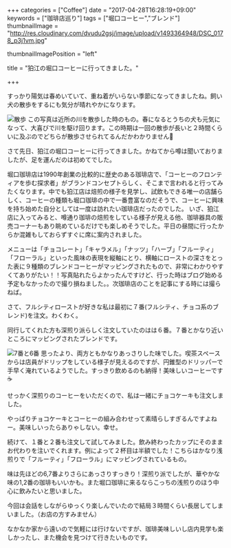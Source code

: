+++
categories = ["Coffee"]
date = "2017-04-28T16:28:19+09:00"
keywords = ["珈琲店巡り"]
tags = ["堀口コーヒー","ブレンド"]
thumbnailImage = "http://res.cloudinary.com/dvudu2gsj/image/upload/v1493364948/DSC_0178_p3j1vm.jpg"

thumbnailImagePosition = "left"

title = "狛江の堀口コーヒーに行ってきました。"

+++

すっかり陽気は春めいていて、重ね着がいらない季節になってきましたね。飼い犬の散歩をするにも気分が晴れやかになります。
<!--more-->
![散歩](http://res.cloudinary.com/dvudu2gsj/image/upload/c_scale,w_558/v1493368272/DSC_0126_qboa2p.jpg)
この写真は近所の川を散歩した時のもの。春になるとうちの犬も元気になって、大喜びで川を駆け回ります。この時期は一回の散歩が長いと２時間くらいに及ぶのでどちらが散歩させられてるんだかわかりません🐶

さて先日、狛江の堀口コーヒーに行ってきました。かねてから噂は聞いておりましたが、足を運んだのは初めてでした。

堀口珈琲店は1990年創業の比較的に歴史のある珈琲店で、「コーヒーのフロンティアを歩む探求者」がブランドコンセプトらしく、そこまで言われると行ってみたくなります。中でも狛江店は焙煎の様子を見学し、試飲もできる唯一の店舗らしく、コーヒーの種類も堀口珈琲の中で一番豊富なのだそうで、コーヒーに興味を持ち始めた自分としては一度は訪れたい珈琲店だったのでした。
いざ、狛江店に入ってみると、噂通り珈琲の焙煎をしている様子が見える他、珈琲器具の販売コーナーもあり眺めているだけでも楽しめそうでした。平日の昼間に行ったからか混雑もしておらずすぐに席に案内されました。

メニューは「チョコレート」「キャラメル」「ナッツ」「ハーブ」「フルーティ」「フローラル」といった風味の表現を縦軸にとり、横軸にローストの深さをとった表に９種類のブレンドコーヒーがマッピングされたもので、非常にわかりやすくてありがたい！！写真貼れたらよかったんですけど、行った時はブログ始める予定もなかったので撮り損ねました。。次珈琲店のことを記事にする時には撮らねば。


さて、フルシティローストが好きな私は最初に７番(フルシティ、チョコ系のブレンド)を注文。わくわく。

同行してくれた方も深煎り派らしく注文していたのはは６番。７番とかなり近いところにマッピングされたブレンドです。

![7番と6番](http://res.cloudinary.com/dvudu2gsj/image/upload/c_scale,w_846/v1493364948/DSC_0178_p3j1vm.jpg)
思ったより、両方ともかなりあっさりした味でした。喫茶スペースからは店員がドリップをしている様子が見えるのですが、円錐型のドリッパーで手早く淹れているようでした。すっきり飲めるのも納得！美味しいコーヒーです☕️

せっかく深煎りのコーヒーをいただくので、私は一緒にチョコケーキも注文しました。

やっぱりチョコケーキとコーヒーの組み合わせって素晴らしすぎるんですよねー。美味しいったらありゃしない。幸せ。


続けて、１番と２番も注文して試してみました。飲み終わったカップにそのままお代わりを注いでくれます。例によって２杯目は半額でした！こちらはかなり浅煎りで「フルーティ」「フローラル」にマッピングされているもの。

味は先ほどの6,7番よりさらにあっさりすっきり！深煎り派でしたが、華やかな味の1,2番の珈琲もいいかも。また堀口珈琲に来るならこっちの浅煎りのほう中心に飲みたいと思いました。

今回は会話をしながらゆっくり楽しんでいたので結局３時間くらい長居してしまいました。（お店の方すみません）

なかなか家から遠いので気軽には行けないですが、珈琲美味しいし店内見学も楽しかったし、また機会を見つけて行きたいものです。

<!--more-->
